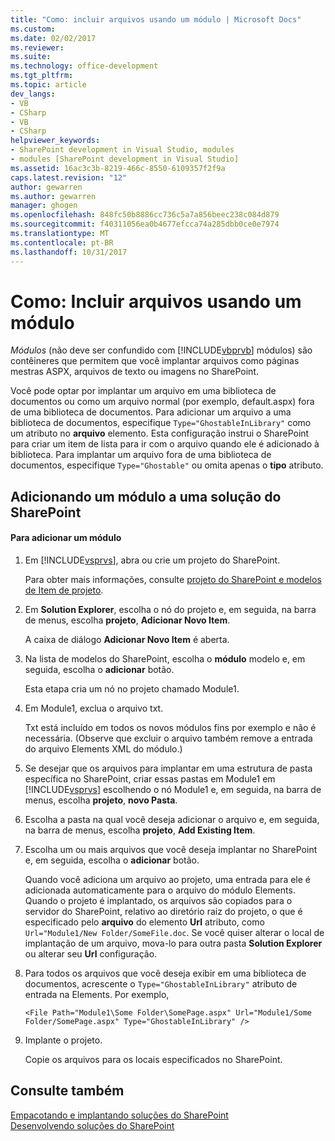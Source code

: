 ```yaml
---
title: "Como: incluir arquivos usando um módulo | Microsoft Docs"
ms.custom: 
ms.date: 02/02/2017
ms.reviewer: 
ms.suite: 
ms.technology: office-development
ms.tgt_pltfrm: 
ms.topic: article
dev_langs:
- VB
- CSharp
- VB
- CSharp
helpviewer_keywords:
- SharePoint development in Visual Studio, modules
- modules [SharePoint development in Visual Studio]
ms.assetid: 16ac3c3b-8219-466c-8550-6109357f2f9a
caps.latest.revision: "12"
author: gewarren
ms.author: gewarren
manager: ghogen
ms.openlocfilehash: 848fc50b8886cc736c5a7a856beec238c084d879
ms.sourcegitcommit: f40311056ea0b4677efcca74a285dbb0ce0e7974
ms.translationtype: MT
ms.contentlocale: pt-BR
ms.lasthandoff: 10/31/2017
---
```

# <a name="how-to-include-files-by-using-a-module"></a>Como: Incluir arquivos usando um módulo
  *Módulos* (não deve ser confundido com [!INCLUDE[vbprvb](../sharepoint/includes/vbprvb-md.md)] módulos) são contêineres que permitem que você implantar arquivos como páginas mestras ASPX, arquivos de texto ou imagens no SharePoint.  
  
 Você pode optar por implantar um arquivo em uma biblioteca de documentos ou como um arquivo normal (por exemplo, default.aspx) fora de uma biblioteca de documentos. Para adicionar um arquivo a uma biblioteca de documentos, especifique `Type="GhostableInLibrary"` como um atributo no **arquivo** elemento. Esta configuração instrui o SharePoint para criar um item de lista para ir com o arquivo quando ele é adicionado à biblioteca. Para implantar um arquivo fora de uma biblioteca de documentos, especifique `Type="Ghostable"` ou omita apenas o **tipo** atributo.  
  
## <a name="adding-a-module-to-a-sharepoint-solution"></a>Adicionando um módulo a uma solução do SharePoint  
  
#### <a name="to-add-a-module"></a>Para adicionar um módulo  
  
1.  Em [!INCLUDE[vsprvs](../sharepoint/includes/vsprvs-md.md)], abra ou crie um projeto do SharePoint.  
  
     Para obter mais informações, consulte [projeto do SharePoint e modelos de Item de projeto](../sharepoint/sharepoint-project-and-project-item-templates.md).  
  
2.  Em **Solution Explorer**, escolha o nó do projeto e, em seguida, na barra de menus, escolha **projeto**, **Adicionar Novo Item**.  
  
     A caixa de diálogo **Adicionar Novo Item** é aberta.  
  
3.  Na lista de modelos do SharePoint, escolha o **módulo** modelo e, em seguida, escolha o **adicionar** botão.  
  
     Esta etapa cria um nó no projeto chamado Module1.  
  
4.  Em Module1, exclua o arquivo txt.  
  
     Txt está incluído em todos os novos módulos fins por exemplo e não é necessária. (Observe que excluir o arquivo também remove a entrada do arquivo Elements XML do módulo.)  
  
5.  Se desejar que os arquivos para implantar em uma estrutura de pasta específica no SharePoint, criar essas pastas em Module1 em [!INCLUDE[vsprvs](../sharepoint/includes/vsprvs-md.md)] escolhendo o nó Module1 e, em seguida, na barra de menus, escolha **projeto**, **novo Pasta**.  
  
6.  Escolha a pasta na qual você deseja adicionar o arquivo e, em seguida, na barra de menus, escolha **projeto**, **Add Existing Item**.  
  
7.  Escolha um ou mais arquivos que você deseja implantar no SharePoint e, em seguida, escolha o **adicionar** botão.  
  
     Quando você adiciona um arquivo ao projeto, uma entrada para ele é adicionada automaticamente para o arquivo do módulo Elements. Quando o projeto é implantado, os arquivos são copiados para o servidor do SharePoint, relativo ao diretório raiz do projeto, o que é especificado pelo **arquivo** do elemento **Url** atributo, como `Url="Module1/New Folder/SomeFile.doc`. Se você quiser alterar o local de implantação de um arquivo, mova-lo para outra pasta **Solution Explorer** ou alterar seu **Url** configuração.  
  
8.  Para todos os arquivos que você deseja exibir em uma biblioteca de documentos, acrescente o `Type="GhostableInLibrary"` atributo de entrada na Elements. Por exemplo,  
  
    ```  
    <File Path="Module1\Some Folder\SomePage.aspx" Url="Module1/Some Folder/SomePage.aspx" Type="GhostableInLibrary" />  
    ```  
  
9. Implante o projeto.  
  
     Copie os arquivos para os locais especificados no SharePoint.  
  
## <a name="see-also"></a>Consulte também  
 [Empacotando e implantando soluções do SharePoint](../sharepoint/packaging-and-deploying-sharepoint-solutions.md)   
 [Desenvolvendo soluções do SharePoint](../sharepoint/developing-sharepoint-solutions.md)  
  
  